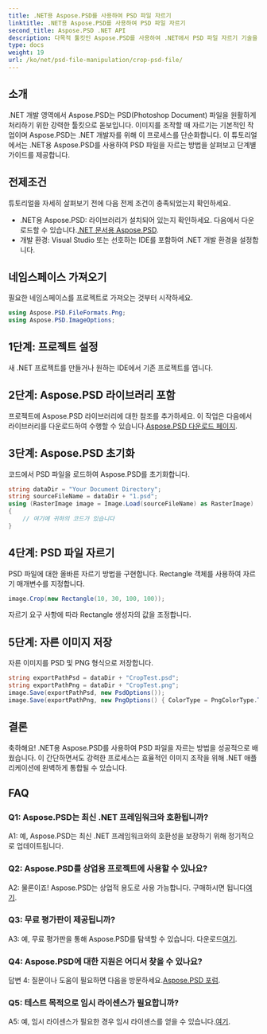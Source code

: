 ```yaml
---
title: .NET용 Aspose.PSD를 사용하여 PSD 파일 자르기
linktitle: .NET용 Aspose.PSD를 사용하여 PSD 파일 자르기
second_title: Aspose.PSD .NET API
description: 다목적 툴킷인 Aspose.PSD를 사용하여 .NET에서 PSD 파일 자르기 기술을 살펴보세요. 이미지 조작 게임을 쉽게 향상시켜 보세요.
type: docs
weight: 19
url: /ko/net/psd-file-manipulation/crop-psd-file/
---
```

## 소개
.NET 개발 영역에서 Aspose.PSD는 PSD(Photoshop Document) 파일을 원활하게 처리하기 위한 강력한 툴킷으로 돋보입니다. 이미지를 조작할 때 자르기는 기본적인 작업이며 Aspose.PSD는 .NET 개발자를 위해 이 프로세스를 단순화합니다. 이 튜토리얼에서는 .NET용 Aspose.PSD를 사용하여 PSD 파일을 자르는 방법을 살펴보고 단계별 가이드를 제공합니다.
## 전제조건
튜토리얼을 자세히 살펴보기 전에 다음 전제 조건이 충족되었는지 확인하세요.
-  .NET용 Aspose.PSD: 라이브러리가 설치되어 있는지 확인하세요. 다음에서 다운로드할 수 있습니다.[.NET 문서용 Aspose.PSD](https://reference.aspose.com/psd/net/).
- 개발 환경: Visual Studio 또는 선호하는 IDE를 포함하여 .NET 개발 환경을 설정합니다.
## 네임스페이스 가져오기
필요한 네임스페이스를 프로젝트로 가져오는 것부터 시작하세요.
```csharp
using Aspose.PSD.FileFormats.Png;
using Aspose.PSD.ImageOptions;
```
## 1단계: 프로젝트 설정
새 .NET 프로젝트를 만들거나 원하는 IDE에서 기존 프로젝트를 엽니다.
## 2단계: Aspose.PSD 라이브러리 포함
 프로젝트에 Aspose.PSD 라이브러리에 대한 참조를 추가하세요. 이 작업은 다음에서 라이브러리를 다운로드하여 수행할 수 있습니다.[Aspose.PSD 다운로드 페이지](https://releases.aspose.com/psd/net/).
## 3단계: Aspose.PSD 초기화
코드에서 PSD 파일을 로드하여 Aspose.PSD를 초기화합니다.
```csharp
string dataDir = "Your Document Directory";
string sourceFileName = dataDir + "1.psd";
using (RasterImage image = Image.Load(sourceFileName) as RasterImage)
{
    // 여기에 귀하의 코드가 있습니다
}
```
## 4단계: PSD 파일 자르기
PSD 파일에 대한 올바른 자르기 방법을 구현합니다. Rectangle 객체를 사용하여 자르기 매개변수를 지정합니다.
```csharp
image.Crop(new Rectangle(10, 30, 100, 100));
```
자르기 요구 사항에 따라 Rectangle 생성자의 값을 조정합니다.
## 5단계: 자른 이미지 저장
자른 이미지를 PSD 및 PNG 형식으로 저장합니다.
```csharp
string exportPathPsd = dataDir + "CropTest.psd";
string exportPathPng = dataDir + "CropTest.png";
image.Save(exportPathPsd, new PsdOptions());
image.Save(exportPathPng, new PngOptions() { ColorType = PngColorType.TruecolorWithAlpha });
```
## 결론

축하해요! .NET용 Aspose.PSD를 사용하여 PSD 파일을 자르는 방법을 성공적으로 배웠습니다. 이 간단하면서도 강력한 프로세스는 효율적인 이미지 조작을 위해 .NET 애플리케이션에 완벽하게 통합될 수 있습니다.

## FAQ

### Q1: Aspose.PSD는 최신 .NET 프레임워크와 호환됩니까?

A1: 예, Aspose.PSD는 최신 .NET 프레임워크와의 호환성을 보장하기 위해 정기적으로 업데이트됩니다.

### Q2: Aspose.PSD를 상업용 프로젝트에 사용할 수 있나요?

 A2: 물론이죠! Aspose.PSD는 상업적 용도로 사용 가능합니다. 구매하시면 됩니다[여기](https://purchase.aspose.com/buy).

### Q3: 무료 평가판이 제공됩니까?

 A3: 예, 무료 평가판을 통해 Aspose.PSD를 탐색할 수 있습니다. 다운로드[여기](https://releases.aspose.com/).

### Q4: Aspose.PSD에 대한 지원은 어디서 찾을 수 있나요?

 답변 4: 질문이나 도움이 필요하면 다음을 방문하세요.[Aspose.PSD 포럼](https://forum.aspose.com/c/psd/34).

### Q5: 테스트 목적으로 임시 라이센스가 필요합니까?

 A5: 예, 임시 라이센스가 필요한 경우 임시 라이센스를 얻을 수 있습니다.[여기](https://purchase.aspose.com/temporary-license/).